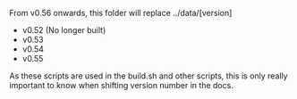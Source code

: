 From v0.56 onwards, this folder will replace ../data/[version]

- v0.52 (No longer built)
- v0.53
- v0.54
- v0.55

As these scripts are used in the build.sh and other scripts, this is only really important to know when shifting
version number in the docs.
